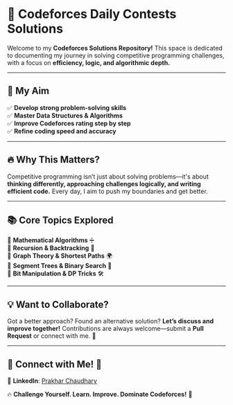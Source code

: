 # 🚀 Codeforces Daily Contests Solutions

Welcome to my **Codeforces Solutions Repository!** This space is dedicated to documenting my journey in solving competitive programming challenges, with a focus on **efficiency, logic, and algorithmic depth.**

---


## 🎯 My Aim  
✅ **Develop strong problem-solving skills**  
✅ **Master Data Structures & Algorithms**  
✅ **Improve Codeforces rating step by step**  
✅ **Refine coding speed and accuracy**  

---

## 🔥 Why This Matters?  
Competitive programming isn’t just about solving problems—it's about **thinking differently, approaching challenges logically, and writing efficient code.** Every day, I aim to push my boundaries and get better.

---

## 📚 Core Topics Explored  
🔸 **Mathematical Algorithms** ➗  
🔸 **Recursion & Backtracking** 🔄  
🔸 **Graph Theory & Shortest Paths** 🌍  
🔸 **Segment Trees & Binary Search** 🌲  
🔸 **Bit Manipulation & DP Tricks** 🛠️  

---

## 💡 Want to Collaborate?  
Got a better approach? Found an alternative solution? **Let’s discuss and improve together!** Contributions are always welcome—submit a **Pull Request** or connect with me. 🚀  

---

## 🌟 Connect with Me! 🔗  
🔹 **LinkedIn**: [Prakhar Chaudhary](https://www.linkedin.com/in/mrpc13)  

🔥 **Challenge Yourself. Learn. Improve. Dominate Codeforces!** 💪
